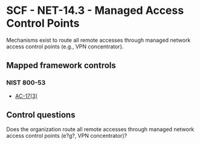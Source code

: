 # SCF - NET-14.3 - Managed Access Control Points
Mechanisms exist to route all remote accesses through managed network access control points (e.g., VPN concentrator).
## Mapped framework controls
### NIST 800-53
- [AC-17(3)](../nist80053/ac-17-3.md)
  
## Control questions
Does the organization route all remote accesses through managed network access control points (e?g?, VPN concentrator)?
  